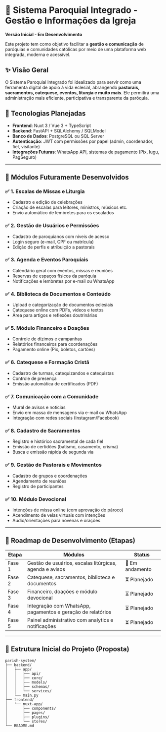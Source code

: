 # 🙏 Sistema Paroquial Integrado - Gestão e Informações da Igreja

**Versão Inicial - Em Desenvolvimento**

Este projeto tem como objetivo facilitar a **gestão e comunicação** de paróquias e comunidades católicas por meio de uma plataforma web integrada, moderna e acessível.

## ✨ Visão Geral

O Sistema Paroquial Integrado foi idealizado para servir como uma ferramenta digital de apoio à vida eclesial, abrangendo **pastorais, sacramentos, catequese, eventos, liturgia e muito mais**. Ele permitirá uma administração mais eficiente, participativa e transparente da paróquia.

## 🔧 Tecnologias Planejadas

- **Frontend**: Nuxt 3 / Vue 3 + TypeScript  
- **Backend**: FastAPI + SQLAlchemy / SQLModel  
- **Banco de Dados**: PostgreSQL ou SQL Server  
- **Autenticação**: JWT com permissões por papel (admin, coordenador, fiel, visitante)  
- **Integrações Futuras**: WhatsApp API, sistemas de pagamento (Pix, Iugu, PagSeguro)

---

## 📌 Módulos Futuramente Desenvolvidos

### ✅ 1. Escalas de Missas e Liturgia
- Cadastro e edição de celebrações
- Criação de escalas para leitores, ministros, músicos etc.
- Envio automático de lembretes para os escalados

### ✅ 2. Gestão de Usuários e Permissões
- Cadastro de paroquianos com níveis de acesso
- Login seguro (e-mail, CPF ou matrícula)
- Edição de perfis e atribuição a pastorais

### ✅ 3. Agenda e Eventos Paroquiais
- Calendário geral com eventos, missas e reuniões
- Reservas de espaços físicos da paróquia
- Notificações e lembretes por e-mail ou WhatsApp

### ✅ 4. Biblioteca de Documentos e Conteúdo
- Upload e categorização de documentos eclesiais
- Catequese online com PDFs, vídeos e textos
- Área para artigos e reflexões doutrinárias

### ✅ 5. Módulo Financeiro e Doações
- Controle de dízimos e campanhas
- Relatórios financeiros para coordenações
- Pagamento online (Pix, boletos, cartões)

### ✅ 6. Catequese e Formação Cristã
- Cadastro de turmas, catequizandos e catequistas
- Controle de presença
- Emissão automática de certificados (PDF)

### ✅ 7. Comunicação com a Comunidade
- Mural de avisos e notícias
- Envio em massa de mensagens via e-mail ou WhatsApp
- Integração com redes sociais (Instagram/Facebook)

### ✅ 8. Cadastro de Sacramentos
- Registro e histórico sacramental de cada fiel
- Emissão de certidões (batismo, casamento, crisma)
- Busca e emissão rápida de segunda via

### ✅ 9. Gestão de Pastorais e Movimentos
- Cadastro de grupos e coordenações
- Agendamento de reuniões
- Registro de participantes

### ✅ 10. Módulo Devocional
- Intenções de missa online (com aprovação do pároco)
- Acendimento de velas virtuais com intenções
- Áudio/orientações para novenas e orações

---

## 🚀 Roadmap de Desenvolvimento (Etapas)

| Etapa | Módulos | Status |
|-------|---------|--------|
| Fase 1 | Gestão de usuários, escalas litúrgicas, agenda e avisos | 🔄 Em andamento |
| Fase 2 | Catequese, sacramentos, biblioteca e documentos | ⏳ Planejado |
| Fase 3 | Financeiro, doações e módulo devocional | ⏳ Planejado |
| Fase 4 | Integração com WhatsApp, pagamentos e geração de relatórios | ⏳ Planejado |
| Fase 5 | Painel administrativo com analytics e notificações | ⏳ Planejado |

---

## 📁 Estrutura Inicial do Projeto (Proposta)

```plaintext
parish-system/
├── backend/
│   ├── app/
│   │   ├── api/
│   │   ├── core/
│   │   ├── models/
│   │   ├── schemas/
│   │   └── services/
│   └── main.py
├── frontend/
│   └── nuxt-app/
│       ├── components/
│       ├── pages/
│       ├── plugins/
│       └── stores/
└── README.md
